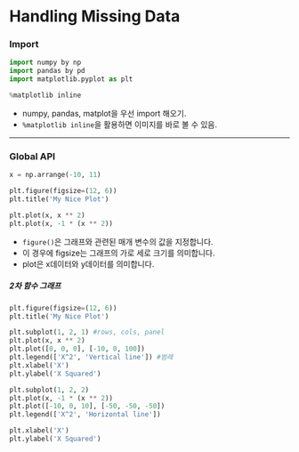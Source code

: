 # Handling Missing Data



### Import
```python
import numpy by np
import pandas by pd
import matplotlib.pyplot as plt

%matplotlib inline
```
* numpy, pandas, matplot을 우선 import 해오기.
* ```%matplotlib inline```을 활용하면 이미지를 바로 볼 수 있음.


***


### Global API
```python
x = np.arrange(-10, 11)
```
```python
plt.figure(figsize=(12, 6))
plt.title('My Nice Plot')

plt.plot(x, x ** 2)
plt.plot(x, -1 * (x ** 2))
```
* ```figure()```은 그래프와 관련된 매개 변수의 값을 지정합니다.
* 이 경우에 figsize는 그래프의 가로 세로 크기를 의미합니다.
* plot은 x데이터와 y데이터를 의미합니다.


##### 2차 함수 그래프
```python
plt.figure(figsize=(12, 6))
plt.title('My Nice Plot')

plt.subplot(1, 2, 1) #rows, cols, panel
plt.plot(x, x ** 2)
plt.plot([0, 0, 0], [-10, 0, 100])
plt.legend(['X^2', 'Vertical line']) #범례
plt.xlabel('X')
plt.ylabel('X Squared')

plt.subplot(1, 2, 2)
plt.plot(x, -1 * (x ** 2))
plt.plot([-10, 0, 10], [-50, -50, -50])
plt.legend(['X^2', 'Horizontal line'])

plt.xlabel('X')
plt.ylabel('X Squared')
```
